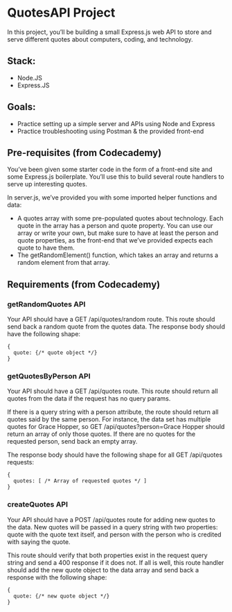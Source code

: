 # QuotesAPI Project
In this project, you’ll be building a small Express.js web API to store and serve different quotes about computers, coding, and technology.

## Stack:
- Node.JS
- Express.JS

## Goals:
- Practice setting up a simple server and APIs using Node and Express 
- Practice troubleshooting using Postman & the provided front-end

## Pre-requisites (from Codecademy)
You’ve been given some starter code in the form of a front-end site and some Express.js boilerplate. You’ll use this to build several route handlers to serve up interesting quotes.

In server.js, we’ve provided you with some imported helper functions and data:

- A quotes array with some pre-populated quotes about technology. Each quote in the array has a person and quote property. You can use our array or write your own, but make sure to have at least the person and quote properties, as the front-end that we’ve provided expects each quote to have them.
- The getRandomElement() function, which takes an array and returns a random element from that array.

## Requirements (from Codecademy)
### getRandomQuotes API
Your API should have a GET /api/quotes/random route. This route should send back a random quote from the quotes data. The response body should have the following shape:

``` JS
{
  quote: {/* quote object */}
}
```

### getQuotesByPerson API
Your API should have a GET /api/quotes route. This route should return all quotes from the data if the request has no query params.

If there is a query string with a person attribute, the route should return all quotes said by the same person. For instance, the data set has multiple quotes for Grace Hopper, so GET /api/quotes?person=Grace Hopper should return an array of only those quotes. If there are no quotes for the requested person, send back an empty array.

The response body should have the following shape for all GET /api/quotes requests:

``` JS
{
  quotes: [ /* Array of requested quotes */ ]
}
```
### createQuotes API
Your API should have a POST /api/quotes route for adding new quotes to the data. New quotes will be passed in a query string with two properties: quote with the quote text itself, and person with the person who is credited with saying the quote.

This route should verify that both properties exist in the request query string and send a 400 response if it does not. If all is well, this route handler should add the new quote object to the data array and send back a response with the following shape:

``` JS
{
  quote: {/* new quote object */}
}
```